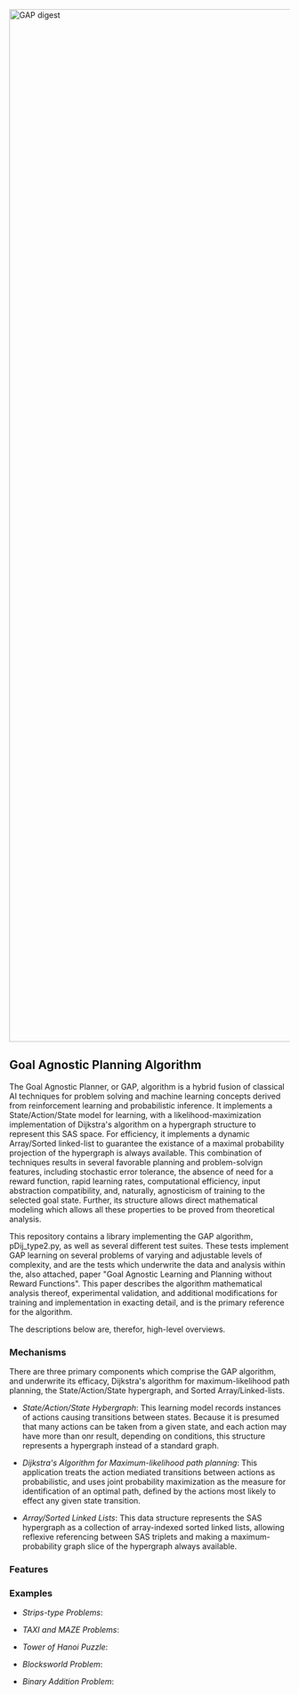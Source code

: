 <img width="2776" height="1856" alt="GAP digest" src="https://github.com/user-attachments/assets/70d17bf5-a66d-4c5f-bc38-d010ff007cd6" />

<h2>Goal Agnostic Planning Algorithm</h2>

The Goal Agnostic Planner, or GAP, algorithm is a hybrid fusion of classical AI techniques for problem solving and machine learning concepts derived from reinforcement learning and probabilistic inference. It implements a State/Action/State model for learning, with a likelihood-maximization implementation of Dijkstra's algorithm on a hypergraph structure to represent this SAS space. For efficiency, it implements a dynamic Array/Sorted linked-list to guarantee the existance of a maximal probability projection of the hypergraph is always available. This combination of techniques results in several favorable planning and problem-solvign features, including stochastic error tolerance, the absence of need for a reward function, rapid learning rates, computational efficiency, input abstraction compatibility, and, naturally, agnosticism of training to the selected goal state. Further, its structure allows direct mathematical modeling which allows all these properties to be proved from theoretical analysis.

This repository contains a library implementing the GAP algorithm, pDij_type2.py, as well as several different test suites. These tests implement GAP learning on several problems of varying and adjustable levels of complexity, and are the tests which underwrite the data and analysis within the, also attached, paper "Goal Agnostic Learning and Planning without Reward Functions". This paper describes the algorithm mathematical analysis thereof, experimental validation, and additional modifications for training and implementation in exacting detail, and is the primary reference for the algorithm.

The descriptions below are, therefor, high-level overviews.

<h3>Mechanisms</h3>
There are three primary components which comprise the GAP algorithm, and underwrite its efficacy, Dijkstra's algorithm for maximum-likelihood path planning, the State/Action/State hypergraph, and Sorted Array/Linked-lists.

- _State/Action/State Hybergraph_: This learning model records instances of actions causing transitions between states. Because it is presumed that many actions can be taken from a given state, and each action may have more than onr result, depending on conditions, this structure represents a hypergraph instead of a standard graph.

- _Dijkstra's Algorithm for Maximum-likelihood path planning_: This application treats the action mediated transitions between actions as probabilistic, and uses joint probability maximization as the measure for identification of an optimal path, defined by the actions most likely to effect any given state transition.

- _Array/Sorted Linked Lists_: This data structure represents the SAS hypergraph as a collection of array-indexed sorted linked lists, allowing reflexive referencing between SAS triplets and making a maximum-probability graph slice of the hypergraph always available.

<h3>Features</h3>

<h3>Examples</h3>

- _Strips-type Problems_:

- _TAXI and MAZE Problems_:

- _Tower of Hanoi Puzzle_:

- _Blocksworld Problem_:

- _Binary Addition Problem_:







